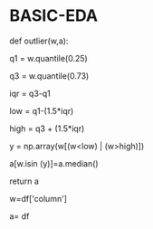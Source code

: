 # BASIC-EDA



def outlier(w,a):


q1 = w.quantile(0.25)

q3 = w.quantile(0.73)

iqr = q3-q1

low = q1-(1.5*iqr)

high = q3 + (1.5*iqr)

y = np.array(w[(w<low) | (w>high)])


a[w.isin (y)]=a.median()


return a



w=df['column']



a= df
